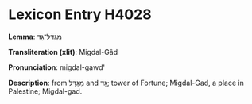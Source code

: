 # Lexicon Entry H4028

**Lemma**: מִגְדַּל־גָּד

**Transliteration (xlit)**: Migdal-Gâd

**Pronunciation**: migdal-gawd'

**Description**:
from מִגְדָּל and גַּד; tower of Fortune; Migdal-Gad, a place in Palestine; Migdal-gad.
